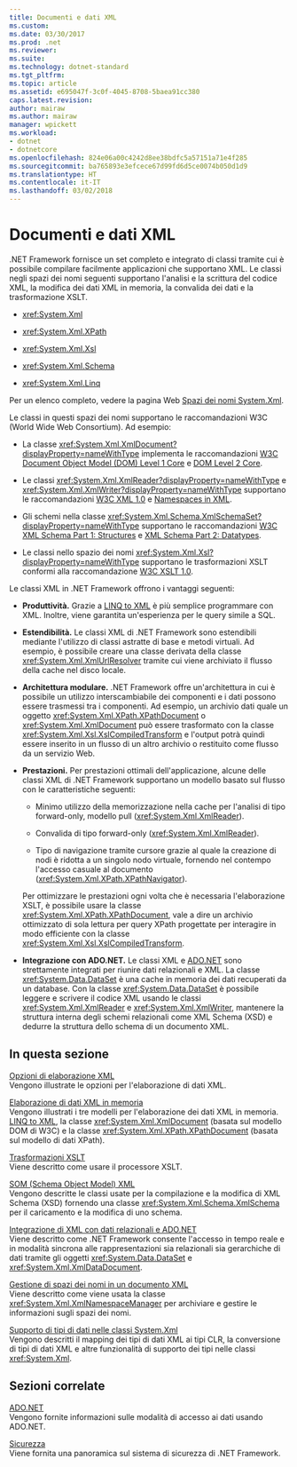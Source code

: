 ```yaml
---
title: Documenti e dati XML
ms.custom: 
ms.date: 03/30/2017
ms.prod: .net
ms.reviewer: 
ms.suite: 
ms.technology: dotnet-standard
ms.tgt_pltfrm: 
ms.topic: article
ms.assetid: e695047f-3c0f-4045-8708-5baea91cc380
caps.latest.revision: 
author: mairaw
ms.author: mairaw
manager: wpickett
ms.workload:
- dotnet
- dotnetcore
ms.openlocfilehash: 824e06a00c4242d8ee38bdfc5a57151a71e4f285
ms.sourcegitcommit: ba765893e3efcece67d99fd6d5ce0074b050d1d9
ms.translationtype: HT
ms.contentlocale: it-IT
ms.lasthandoff: 03/02/2018
---
```

# <a name="xml-documents-and-data"></a>Documenti e dati XML
.NET Framework fornisce un set completo e integrato di classi tramite cui è possibile compilare facilmente applicazioni che supportano XML. Le classi negli spazi dei nomi seguenti supportano l'analisi e la scrittura del codice XML, la modifica dei dati XML in memoria, la convalida dei dati e la trasformazione XSLT.  
  
-   <xref:System.Xml>  
  
-   <xref:System.Xml.XPath>  
  
-   <xref:System.Xml.Xsl>  
  
-   <xref:System.Xml.Schema>  
  
-   <xref:System.Xml.Linq>  
  
 Per un elenco completo, vedere la pagina Web [Spazi dei nomi System.Xml](http://msdn.microsoft.com/library/gg145036.aspx).  
  
 Le classi in questi spazi dei nomi supportano le raccomandazioni W3C (World Wide Web Consortium). Ad esempio:  
  
-   La classe <xref:System.Xml.XmlDocument?displayProperty=nameWithType> implementa le raccomandazioni [W3C Document Object Model (DOM) Level 1 Core](http://www.w3.org/TR/REC-DOM-Level-1/) e [DOM Level 2 Core](http://www.w3.org/TR/DOM-Level-2-Core/).  
  
-   Le classi <xref:System.Xml.XmlReader?displayProperty=nameWithType> e <xref:System.Xml.XmlWriter?displayProperty=nameWithType> supportano le raccomandazioni [W3C XML 1.0](http://www.w3.org/TR/2006/REC-xml-20060816/) e [Namespaces in XML](http://www.w3.org/TR/REC-xml-names/).  
  
-   Gli schemi nella classe <xref:System.Xml.Schema.XmlSchemaSet?displayProperty=nameWithType> supportano le raccomandazioni [W3C XML Schema Part 1: Structures](http://www.w3.org/TR/xmlschema-1/) e [XML Schema Part 2: Datatypes](http://www.w3.org/TR/xmlschema-2/).  
  
-   Le classi nello spazio dei nomi <xref:System.Xml.Xsl?displayProperty=nameWithType> supportano le trasformazioni XSLT conformi alla raccomandazione [W3C XSLT 1.0](http://www.w3.org/TR/xslt).  
  
 Le classi XML in .NET Framework offrono i vantaggi seguenti:  
  
-   **Produttività.** Grazie a [LINQ to XML](http://msdn.microsoft.com/library/f0fe21e9-ee43-4a55-b91a-0800e5782c13) è più semplice programmare con XML. Inoltre, viene garantita un'esperienza per le query simile a SQL.  
  
-   **Estendibilità.** Le classi XML di .NET Framework sono estendibili mediante l'utilizzo di classi astratte di base e metodi virtuali. Ad esempio, è possibile creare una classe derivata della classe <xref:System.Xml.XmlUrlResolver> tramite cui viene archiviato il flusso della cache nel disco locale.  
  
-   **Architettura modulare.** .NET Framework offre un'architettura in cui è possibile un utilizzo interscambiabile dei componenti e i dati possono essere trasmessi tra i componenti. Ad esempio, un archivio dati quale un oggetto <xref:System.Xml.XPath.XPathDocument> o <xref:System.Xml.XmlDocument> può essere trasformato con la classe <xref:System.Xml.Xsl.XslCompiledTransform> e l'output potrà quindi essere inserito in un flusso di un altro archivio o restituito come flusso da un servizio Web.  
  
-   **Prestazioni.** Per prestazioni ottimali dell'applicazione, alcune delle classi XML di .NET Framework supportano un modello basato sul flusso con le caratteristiche seguenti:  
  
    -   Minimo utilizzo della memorizzazione nella cache per l'analisi di tipo forward-only, modello pull (<xref:System.Xml.XmlReader>).  
  
    -   Convalida di tipo forward-only (<xref:System.Xml.XmlReader>).  
  
    -   Tipo di navigazione tramite cursore grazie al quale la creazione di nodi è ridotta a un singolo nodo virtuale, fornendo nel contempo l'accesso casuale al documento (<xref:System.Xml.XPath.XPathNavigator>).  
  
     Per ottimizzare le prestazioni ogni volta che è necessaria l'elaborazione XSLT, è possibile usare la classe <xref:System.Xml.XPath.XPathDocument>, vale a dire un archivio ottimizzato di sola lettura per query XPath progettate per interagire in modo efficiente con la classe <xref:System.Xml.Xsl.XslCompiledTransform>.  
  
-   **Integrazione con ADO.NET.** Le classi XML e [ADO.NET](../../../../docs/framework/data/adonet/index.md) sono strettamente integrati per riunire dati relazionali e XML. La classe <xref:System.Data.DataSet> è una cache in memoria dei dati recuperati da un database. Con la classe <xref:System.Data.DataSet> è possibile leggere e scrivere il codice XML usando le classi <xref:System.Xml.XmlReader> e <xref:System.Xml.XmlWriter>, mantenere la struttura interna degli schemi relazionali come XML Schema (XSD) e dedurre la struttura dello schema di un documento XML.  
  
## <a name="in-this-section"></a>In questa sezione  
 [Opzioni di elaborazione XML](../../../../docs/standard/data/xml/xml-processing-options.md)  
 Vengono illustrate le opzioni per l'elaborazione di dati XML.  
  
 [Elaborazione di dati XML in memoria](../../../../docs/standard/data/xml/processing-xml-data-in-memory.md)  
 Vengono illustrati i tre modelli per l'elaborazione dei dati XML in memoria. [LINQ to XML](http://msdn.microsoft.com/library/f0fe21e9-ee43-4a55-b91a-0800e5782c13), la classe <xref:System.Xml.XmlDocument> (basata sul modello DOM di W3C) e la classe <xref:System.Xml.XPath.XPathDocument> (basata sul modello di dati XPath).  
  
 [Trasformazioni XSLT](../../../../docs/standard/data/xml/xslt-transformations.md)  
 Viene descritto come usare il processore XSLT.  
  
 [SOM (Schema Object Model) XML](../../../../docs/standard/data/xml/xml-schema-object-model-som.md)  
 Vengono descritte le classi usate per la compilazione e la modifica di XML Schema (XSD) fornendo una classe <xref:System.Xml.Schema.XmlSchema> per il caricamento e la modifica di uno schema.  
  
 [Integrazione di XML con dati relazionali e ADO.NET](../../../../docs/standard/data/xml/xml-integration-with-relational-data-and-adonet.md)  
 Viene descritto come .NET Framework consente l'accesso in tempo reale e in modalità sincrona alle rappresentazioni sia relazionali sia gerarchiche di dati tramite gli oggetti <xref:System.Data.DataSet> e <xref:System.Xml.XmlDataDocument>.  
  
 [Gestione di spazi dei nomi in un documento XML](../../../../docs/standard/data/xml/managing-namespaces-in-an-xml-document.md)  
 Viene descritto come viene usata la classe <xref:System.Xml.XmlNamespaceManager> per archiviare e gestire le informazioni sugli spazi dei nomi.  
  
 [Supporto di tipi di dati nelle classi System.Xml](../../../../docs/standard/data/xml/type-support-in-the-system-xml-classes.md)  
 Vengono descritti il mapping dei tipi di dati XML ai tipi CLR, la conversione di tipi di dati XML e altre funzionalità di supporto dei tipi nelle classi <xref:System.Xml>.  
  
## <a name="related-sections"></a>Sezioni correlate  
 [ADO.NET](../../../../docs/framework/data/adonet/index.md)  
 Vengono fornite informazioni sulle modalità di accesso ai dati usando ADO.NET.  
  
 [Sicurezza](../../../../docs/standard/security/index.md)  
 Viene fornita una panoramica sul sistema di sicurezza di .NET Framework.  
  